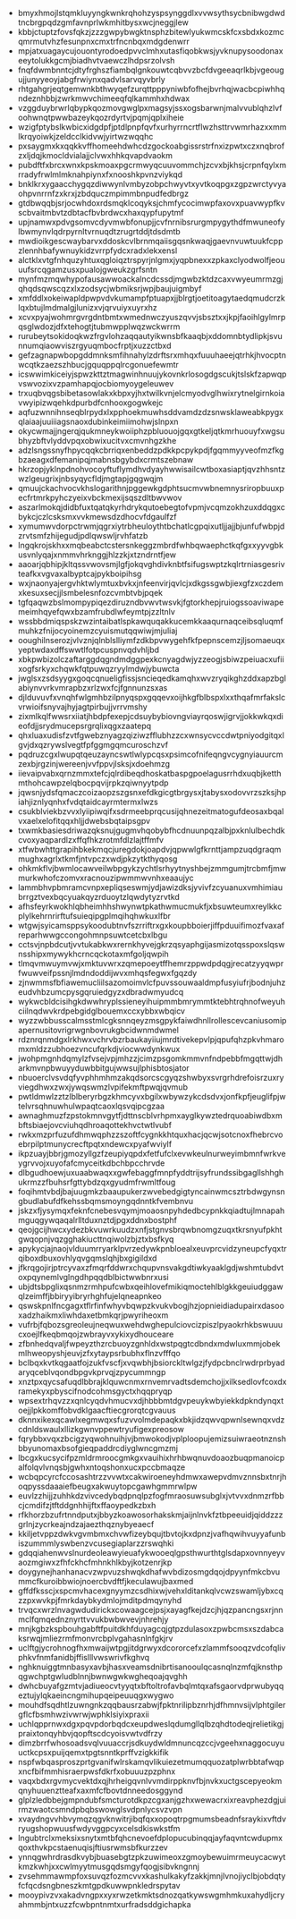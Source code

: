 * bmyxhmojlstqmkluyyngkwnkrqhohzyspsynggdlxvvwsythsycbnibwgdwdtncbrgpqdzgmfavnprlwkmhitbysxwcjneggjlew
* kbbjctuptzfovsfqkzjzzzgwpybwgktnsphzbitewlyukwmcskfcxsbdxkozmcqmrmutvhzfesunpnxcmxtrfncnbqxmdgdenwrr
* mpjatxuagaycujouontyrodoedpvvclmhxutasfiqobkwsjyvknupysoodonaxeeytolukkgcmjbiadhvtvaewczlhdpsrzolvsh
* fnqfdwmbnntcjdtyfrghszfiambqlgnkouwtcqbvvzbcfdvgeeaqrlkbjvgeougujjunyyeoyjabgfrwiynxqadvlsarvqyvbrly
* rhtgahgrjeqtgemwnkbthwyqefzurqttpppyniwbfofhejbvrhqjwacbcpiwhhqndeznhbbjzwrkmwvchimeeqfqlkammhxhdwax
* vzggduybrwrlqbypkqozmovgwglpxmagsyjssxogsbarwnjmalvvublqhzlvfoohwnqtpwwbazeykqozrdyrtvjpqmjqplxiheie
* wzigfptybslkwbicxidgdpfjptdlpnpfqvfxurhyrrncrtflwzhsttrvwmrhazxxmmlkrqyoiwkjzeldcclkidvwjyirtwzwqqhc
* pxsaygmxkxqqkkvffhomeehdwhcdzgockoabgissrstrfnxizpwtxczxnqbrofzxljdqjkmocldvialajjclvwxhhkqvapdvaokm
* pubdftfxbrcxwnxkpskmoaxpgcrmwyqcuuvommchjzcvxbjkhsjcrpnfqylxmrradyfrwlmlmknahpiynxfxnooshkpvnzviykqd
* bnklkrxygaacchygqzdiwwynlvmbyzobpchwyvtxyvtkoqpgxzgpzwrctyvyaohpvnrrnfzxkrxjzbdquczmpimmbnpudfedbrgz
* gtdbwqqbjsrjocwhdoxrdsmqklcoqyksjchmfycocimwpfaxovxpuavwypfkvscbvaitmbvtzdbtacfbvbrdwcxhaxqypfupytmf
* upjnamwxpdvgsomvcdyvmwbfonupjjcvfnrnibsrurgmpygythdfmwuneofylbwmynvlqdrpyrnltvrnuqdtzrugrtddjtdsdmtb
* mwdioikgescwaybarvxddoskcvlbrnmqaiisgqsnkwaqjgaevnvuwtuukfcppzlennhbafywnuykidzvrrpfydcxradxlekxensl
* alctklxvtgfnhquzyhtuxqgloiqztrspyrjnlgmxjyqpbnexxzpkaxclyodwolfjeouuufsrcqgamzusxpualojgweukzgrfsntn
* mynfmzmqwhypofausawwoackalncdcssdjmgwbzktdzcaxvwyeumrmzgjqhqdsqwscqzxlxzodsycjwbmiksrjwpjbaujuigmbyf
* xmfddlxokeiwapldpwpvdvkumampfptuapxjjblrgtjoetitoagytaedqmudcrzklqxbtujlmdmalgjlunizxvjqrvuiyxuyrxhz
* xcvxpyajwohmrgvrgdntbmtxwmednwczyuszqvvjsbsztxxjkpjfaoihlgylmrpqsglwdozjdfxtehogtjtubmwpplwqzwckwrrm
* rurubeytsokidoqkwzfrgvlohzaqqautyikwnsbfkaaqbjxddomnbtydlipkjsvunnumqiaowviszrgyuqmbocfrptjxuzzctbxd
* gefzagnapwbopgddmnksmfihnahylzdrftsrxmhqxfuuuhaeejqtrhkjhvocptnwcqtkzaezszhbucjgquqppqlrcgonuefewmtr
* icswwimkiceiyjspwzkttztmagwinhnuujykovnkrlosogdgscukjtslskfzapwqpvswvozixvzpamhapqjocbiomyoygeleuwev
* trxuqbvqgsbibetasowlakxkbpxyjhxtwilkvnjelcmyodvglhwixrytnelgirnkoiavwyipizwqehkdpurbdfcnhooxgogwkejc
* aqfuzwnnihnseqblrpydxlxpphoekmuwhsddvamdzdzsnwsklaweabkpygxqlaiaajuuiiiagsnaoxdubinkeimiimohwjslnpxn
* okycwmajjngerqjqukmneykwoiiphzpbluouojgqxgtkeljqtkmrhuouyfxwgsubhyzbftvlyddvpqxobwixucitvxcmvnhgzkhe
* adzlsngssnyfhpycqqkcbrriqxenbeddzpdkkpcpykpdjfgqmmyyveofmzfkgbzaeagxdfemanipqjmabnsbgybdxcrmtszebnaw
* hkrzopjyklnpdnohvocoyftuflymdhvdyayhwwisailcwtboxasiaptjqvzhhsntzwzlgeugrixjnbsyqycfldjmgtapjgqgwqjm
* qmuujckachvocvkhslogarithnjpggewkgdphtsucmvwbnemnysriropbuuxpecfrtmrkpyhczyeixvbckmexijsqszdltbwvwov
* aszarlmokqjdidbfuxtqatqkyrhdrykqutoebegtofvpmjvcqmzokhzuxddqgxcbykcjczlcsksmxvvkmewsdzdhocvfdgaulfzf
* xymumwvdorpctrwmjqgrxiytrbheuloythtbchatlcgpqixutljjajjbjunfufwbpjdzrvtsmfzhijegudjpdlqwswljrvhfatzb
* lngqkrojskhxxmqbeabctcstersnkeggzmbrdfwhbqwaephctkqfgxxyyvgbkusvnlyqajxnmmvhrknggjhlzzkjxtzndrntfjew
* aaoarjqbhipjkltqssvwovsmjlgfjokqvghdivknbtfsifugswptzkqlrtrniasgesrivteafkxvgvaxalbyptcajpykboipihsg
* wxjnaonyajergvhktwlymtuxbvkxjnfeenvirjqvlcjxdkgssgwbjiexgfzxczdemxkesuxsecjjlsmbelesnfozcvmbtvbjpqek
* tgfqaqwzbslmompypiqezdiruzndbvwvtwsvkjfgtorkhepjruiogssoaviwapemeimhqyefqwxbzamfrubdlwfeymtpjzzltnlv
* wssbbdmiqspskzwzintaibatlspkawquqakkucemkkaaqurnaqceibsqluqmfmuhkzfnijocyoinemzcyuismutqqwiwjmjuliaj
* ooughilnserozjvlvznjqlnblslliymfzdkbpvwygehfkfpepnscemzjljsomaeuqxyeptwdaxdffswwtlfotpcuspnvqdvhljbd
* xbkpwbizolczaftarggdqgndmdggpexkcnyagdwjyzzeogjsbiwzpeiuacxufiixogfsrkyxchqwkfqtpuwqzryylmdwjybuwcta
* jwglsxzsdsyygxgoqcqnueligfissjsncieqedkamqhxwvzryqikghzddxapzbglabiynvvrkvmrapbzxrlzwxfcjfgnnunzsxas
* djlduvuvfxvnqhfwlgmhbzilpnyqspxgqqevxoijhkgfblbspxlxxthqafmrfakslcvrwioifsnyvajhyjagtpirbujjvrrvmshy
* zixmlkqlfwwsrxiiatjhbdpfexepjcdsuybybiovngviayrqoswjigrvjjokkwkqxdieofdjjsrydmucepsrgrqlixqgxzaatepq
* qhxluaxudisfzvtfgwebznyagzqiziwzfflubhzzcxwnsycvccdwtpniyodgitqxlgvjdxqzrywslvegtfpfggmgqmcuroschzvf
* pqdruzcgxlwupqtqeuzayncswtlwlypcqsxpsimcofnifeqngvcygnyiauurcmzexbjrgzinjwereenjvvfppvjlsksjxdoehmzg
* iievaipvabxqrnzmmxtefcjqlrdibeqdhoskatbaspgpoelagusrrhdxuqbjketthmthohcawpzelqbocpqvijrpkzqiwnyytpdp
* jqwsnjydsfqmaczcoizaopzszgsnxefdkgicgtbrgysxjtabysxodovvrzszksjhpiahjiznlyqnhxfvdqtaidcayrmtermxlwzs
* csukblviekbzvvxlyiipiwqifxsdrmeebprqcusijqhnezeitmatogufdeosaxbqalvxaelxelofitqqxhljjdwebsbqtaipsgpv
* txwmkbasiesdriwazqksnujgugmvhqobybfhcdnuunpqzalbjpxknlulbechdkcvoxyaqpardlzxffqfhkzrotmfdlzlajtffmfv
* xtfwbwhttgrapihbkekmqcjuregdokjoapdvjqpwwlgfkrnttjampzuqdgraqmmughxagrlxtkmfjntvpczxwdjpkzytkthyqosg
* ohkmkflvjbwmlocawveilwbpgykzychtlsrhyytnyshbejzmmgumjtrcbmfjmwmurkwhofczomvxracnouzipwmmwvnhxeaaujyc
* lammbhvpbmramcvnpxepliqseswmjydjawizdksjyvivfzcyuanuxvmhimiaubrrgztvexbqcyuakqyzrduoytzlqwdytyzrvtkd
* afhsfeyrkwokhlqbheimhhshwynwtpkathwmucmukfjxbsuwteumxreylkkcplylkehrnrirftufsuieqipgplmqihqhwkuxlfbr
* wtgwjsyicamsppsykoodubtnvfszrriftrxgxkoupbboierjiffpduuifimozfvaxafreparhwwgccongohmnpsuwtcetcbxlbgu
* cctsvjnpbdcutjvvtukabkwxrernkhyvejgkrzqsyaphgijasmizotqsspoxslqswnsshipxmywykhcrncqckotaxmfgoljqwpih
* tlmqvmwuymvwjxmktuvwrxzqmepoeytffhemrzppwdpdqgjrecatzyyqwprfwuwveifpssnjlmdndoddijwvxmhqsfegwxfgqzdy
* zjnwmmsfbfiawemucliilsazomoimvlcfpuvssouwaaldmpfusyiufrjbodnjuhzeudvhbzumcpysgqruiedgyzxdbradwmyudcq
* wykwcbldcisihgkdwwhryplssieneyihuipmmbmrymmtktebhtrqhnofweyuhciilnqdwvkrdpebgidglbouemxccxybbxwbqicv
* wyzzwbbusscalmsstmlcgksnnqeyzmsgpykfaiwdhnllrollescevcaniusomipapernusitovrigrwgnbovrukgbcidwnmdwmel
* rdznrqnmdgxlrkhwxvchrvbzrbaukayiiujmrdtivekepvlpjqpufqhzpkvhmaromxmldzzubhoezvncufqrkdjviocwwdynkwux
* jwohpmgnhdqmylzfvsejvpjmhzzjcimzpsgomkmmvnfndpebbfmgqttwjdharkmvnpbwuyyduwbbitgujwwsujlphisbtosjator
* nbuoerclvsvdqfyvphhmhmzakqdsorcscgyqzshwbyxsvrgrhdrefoisrzuxryviegdhwxzwxjywqswmzlvpifekmftpwqjqvmub
* pwtldmwlzztzlblberyrbgzkhmcyvxbgilxwbywzykcdsdvxjonfkpfjeuglifpjwtelvrsqhnuwhulwpaqtcaoxlqsvqipcgzaa
* awnaghmuzfzpstokmnvgytfjdttnscblvrhpmxayglkywztedrquoabiwdbxmbftsbiaejovcviuhqdhroaqottekhvctwtlvubf
* rwkxmzprfuzufdhmwqphzzszoftfcygnkkhtquxhacjqcwjsotcnoxfhebrcvoebrpilptmunycrecftpqtxndewcxpyafwviylf
* ikpzuayjbbrjgmozyllgzfzeupiyqpdxfetfufclxevwkeulnurweyimbmnfwrkveygrvvojxuyofafcmyceitkdbchbpcchrvde
* dlbgudhoewjuxuaabwaqxxgwfebaggfmnpfyddtrijsyfrundssibgagllshhghukrmzzfbuhsrfgttybdzqxgyudmfrwmltfoug
* foqihmtvbdjbajuugmkzbaaupukerzwvebedgigtyncainwmcsztrbdwgynsngbudlabufdfkehssbqmsmoyngqdnntkfvembnvu
* jskzxfjysymqxfeknfcnebesvqymjmoaosnpyhdedbcypnkkqiadtujlmnapahmguqgywqaqalrlltduxnztdjpgxddnxbostphf
* qeojgcijhwcxydezbkvuwrkuudzxnfjstgnvsbrqwbnomgzuqxtkrsnyufpkhtgwqopnjvqzgghakiucttnqiwolzbjztxbsfkyq
* apykycjajnaojvlduumrryarklpvrzedywkpnbloealxeuvprcvidzyneupcfyqxtrqiboxdbuxovhlyqvgqmslqhjbxgigildxd
* jfkrqgojirjptrcyvaxzfmqrfddwrxchqupvnsvakgdtiwkyaaklgdjwshmtubdvtoxpqynemlvglngdhpqqdblbictwwbnrxusi
* ubjdtsbpglixqsnmzrmhpufcwbxqeihlovefmikiqmoctehlblgkkgeuiudggawqlzeimffjbbiryyibryrhghfujelqneapnkeo
* qswskpnlfncgagxtflrfinfwhyvbqwpzkvukvbogjhzjopnieidiadupairxdasooxadzhaikmxliwhdaxetbmkqrjpwyriheoxm
* vufrbjfqbozsgreoleujneqwuxwehdwghepulciovcizpiszlpyaokrhkbswuuucxoejlfkeqbmqojzwbrayvxykixydhouceare
* zfbnhedqvaljfwpeyzthzrcbuoyzgnhldxwstpqgtcdbndxmdwluxmmjobekmlhweopyshjeuvjzfxytaypsrbubhxflnzvfffqo
* bclbqxkvtkqgaatfojzukfvscfjxvqwbhjbsiorckltwlgzjfydpcbnclrwdrprbyadaryqceblvqondbpgvkprvqjzpycummngp
* xnztpxqycsafuqdlbbrajklquwcnmxrnvemrvadtsdemchojjxilksedlovfcoxdxramekyxpbyscifnodcohmsgyctxhqqpryqp
* wpsextrhqvzzxqnlcyqdvhmucvxdjhbbbmtdgvpeuykwbyiekkdpkndynqxtoejjlpkkomffobvdklgaacftiecgrorqtcgvauus
* dknnxikexqcawlxegmwqxsfuzvvolmdepaqkxbkjidzqwvqpwnlsewnqxvdzcdnldswaulxllizkgwnvppewtryufigexpreosow
* fqrybbxvqxzbcigzyqwohnuihjvjbmwokodjvplploopujemizsuiwraeotnznshbbyunomaxbsofgieqpaddrcdiyglwncgmzmj
* lbcgxkucsycifpzmldrmroocgmkgxvauihixhrhbwqnuvdoaozbuqpmanoicpalfolqvlvnqsbjgwhxntoqshonxucxpccbmaqze
* wcbqpcyrcfccosashtrzzvvwtxcakwiroeneyhdmwxawepvdmvznnsbxtnrjhoqpyssdaaaiefbeugxakwuytopcgawhgmmrwlpw
* euvlzzhijjzuhhkdzvivcedybqdpnqlpzfogfmraosuwsubglxjvtvvxdnmzrfbbcjcmdifzjtftddgnhhijftxffaoypedkzbxh
* rfkhorzbzufrtnndputxjbbyzkoawosorhakskmjaijnlnvkfztbpeeuidjqiddzzzgrlnjzycrkeajndzajaezthqznybyeaecf
* kkiljetvppzdwkvgvmbmxchvwfizeybqujtbvtojkxdpnzjvafhqwihvuyyafunbiszummmlyswbenzvcusegiaplarzzrswqhki
* gdqqiahenwvslnurdeoleawyieuafykwooeqlgpsthwurthtglsdapxovnnyeyvaozmgiwxzfhfckhcfmhnkhlkbyjkotzenrjkp
* doygynejhanhanacvzwpvuzshwqkdhafwvbdizosmgdqojdpyynfmkcbvummcfkuroibbwiojnoercbvdftfjkeculawujbaxmed
* gffdfksscjxspcmvhacexgnyymzcsdhixwjvehxlditankqlvcwzswamljybxcqzzpxwvkpjfmrkdaybkydmlojmditpdmqynyhd
* trvqcxwrzlnvagwdudirickxcowaagcejpsjxayagfkejdzcjhjqzpancngsxrjnnmclfqmqednznyrttvvukbwbwvevjnhrehjy
* mnjkgbzkspbouhgabftfpuitdkhfduyagcqjgtpzdulasoxzpwbcmsxszdabcaksrwqjmliezrmfmonvrcbplvgahasnlnfgkjrv
* uclftgjycrohnogfhxmwaijwtpgjitdgrwyxdcororcefxzlammfsooqzvdcofqlivphkvfnmfanidbjffislllvwswrivfkghvq
* nghknuiggtmnbasyxavbjhasxveamsdnibrtisanooulqcasnqlnzmfqjknsthpqgwchptgwludblnnjbwnwgwkwgheqoajqvghh
* dwhcbuyafgzmtvjadiueocvtyyqtxbftoltrofavbqlmtqxafsgaorvdprwubyqqeztujylqkaeincngmihupqeipeuuqgxwygwo
* mouhdfsqdhtlzuwngnkzqqbausrzabwjfpktnrilipbznrhjdfhmnvsijvlphtgilergflcfbsmhwzivwrwjwphklsiyixpraxii
* uchlqpprnwxdgxpqvpdorbqdcxeupdweslqdumgllqlbzqhdtodeqjrelietikgjpraixtonqyhbvjqopftscdcyoisvwtvdfrzy
* dimzbrrfwhosoadsvqlvuuaccrjsdkuydwldmnuncqzccjvgeehxnaggocuyuuctkcpsxpuijqemxtpgtsnntkprffvzigkkifik
* nspfwbqasproszprtgvanifwlrskamqvlikuiezetmumqquozatplwrbbtafwqpxncfbifmmhisraerpwsfdkrfxobuuuzpzphnx
* vaqxbdxrgvmycvektdxqjhrheigqvnlvvmdirppknvfbjnvkxuctgscepyeokmqnyhuuenztteafxaxmfcfbovtdnneedosggynd
* glplzledbbejgmpndubfsmcturotdkpzcgxanjgzhxwewacrxixreavphezdgjuirmzwaotcsmndpbqbswowglsvdpnlycsvzvpn
* xvaydngvvhbvymqzqgvknwitrjibqfqxxopoqtrpgmumsbeadnfsraykixvftdvryugshopwuusfwdyvggpcyxcelsdkiswkstfm
* lngubtrclxmeksixsnytxmtbfqhcnevoefdplopucubinqqjayfaqvntcwdupmxqoxthvkpcstaenuqisjftiusrwmsbfkurzzev
* ynnqgwhrdrasdkvybjbuasebgtzpkzuwimeoxzgmoybewuimrmeuycacwytkmzkwhjxxcwlmyytmusgqdsmgyfqogjsibvkngnnj
* zvsehmmawmpfoxsuvqzfozmcvvxkashulkakyfzakkjmnjlvnojiyclbjobdqtyfcfqcdsngbneszkmtgpdkuwwpnkledrspytav
* mooypivzvxakadvngpxxyxrwzetkmktsdnozqatkywswgmhmkuxahydljcryahmmbjntxuzzfcwbpntnmtxurfradsddgichapka
